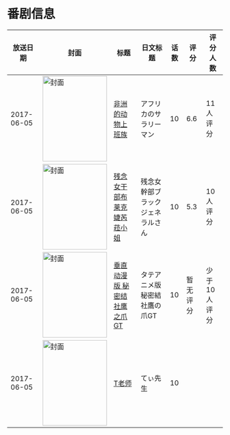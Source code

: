 # 番剧信息

|放送日期|封面|标题|日文标题|话数|评分|评分人数|
|---|---|---|---|---|---|---|
|2017-06-05|<img src="https://lain.bgm.tv/pic/cover/c/e4/89/211272_1o3b5.jpg" alt="封面" style="width:150px;height:200px;object-fit:cover;">|[非洲的动物上班族](https://bangumi.tv/subject/211272)|アフリカのサラリーマン|10|6.6|11人评分|
|2017-06-05|<img src="https://lain.bgm.tv/pic/cover/c/d2/7d/211869_4Yb8w.jpg" alt="封面" style="width:150px;height:200px;object-fit:cover;">|[残念女干部布莱克婕芮菈小姐](https://bangumi.tv/subject/211869)|残念女幹部ブラックジェネラルさん|10|5.3|10人评分|
|2017-06-05|<img src="https://lain.bgm.tv/pic/cover/c/b6/63/452860_vLVb7.jpg" alt="封面" style="width:150px;height:200px;object-fit:cover;">|[垂直动漫版 秘密结社鹰之爪GT](https://bangumi.tv/subject/452860)|タテアニメ版 秘密結社鷹の爪GT|10|暂无评分|少于10人评分|
|2017-06-05|<img src="https://lain.bgm.tv/pic/cover/c/f7/3b/210654_B1AzH.jpg" alt="封面" style="width:150px;height:200px;object-fit:cover;">|[T老师](https://bangumi.tv/subject/210654)|てぃ先生|10|||
